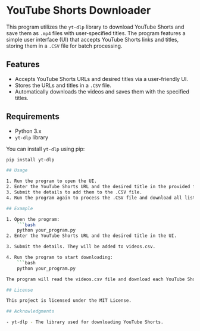 # YouTube Shorts Downloader

This program utilizes the `yt-dlp` library to download YouTube Shorts and save them as `.mp4` files with user-specified titles. The program features a simple user interface (UI) that accepts YouTube Shorts links and titles, storing them in a `.CSV` file for batch processing.

## Features

- Accepts YouTube Shorts URLs and desired titles via a user-friendly UI.
- Stores the URLs and titles in a `.CSV` file.
- Automatically downloads the videos and saves them with the specified titles.

## Requirements

- Python 3.x
- `yt-dlp` library

You can install `yt-dlp` using pip:

```bash
pip install yt-dlp

## Usage

1. Run the program to open the UI.
2. Enter the YouTube Shorts URL and the desired title in the provided fields.
3. Submit the details to add them to the .CSV file.
4. Run the program again to process the .CSV file and download all listed URLs with the specified titles.

## Example

1. Open the program:
    ```bash
    python your_program.py
2. Enter the YouTube Shorts URL and the desired title in the UI.

3. Submit the details. They will be added to videos.csv.

4. Run the program to start downloading:
    ```bash
    python your_program.py

The program will read the videos.csv file and download each YouTube Short, saving them with the specified titles.

## License

This project is licensed under the MIT License.

## Acknowledgments

- yt-dlp - The library used for downloading YouTube Shorts.